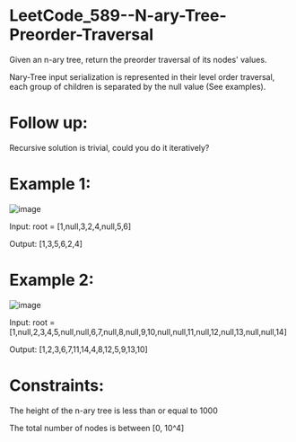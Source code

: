 # LeetCode_589--N-ary-Tree-Preorder-Traversal

Given an n-ary tree, return the preorder traversal of its nodes' values.

Nary-Tree input serialization is represented in their level order traversal, each group of children is separated by the null value (See examples).

# Follow up:

Recursive solution is trivial, could you do it iteratively?

# Example 1:

![image](https://github.com/eric82714/LeetCode_589--N-ary-Tree-Preorder-Traversal/blob/master/image/example-1.PNG)

Input: root = [1,null,3,2,4,null,5,6]

Output: [1,3,5,6,2,4]

# Example 2:

![image](https://github.com/eric82714/LeetCode_589--N-ary-Tree-Preorder-Traversal/blob/master/image/example-2.PNG)

Input: root = [1,null,2,3,4,5,null,null,6,7,null,8,null,9,10,null,null,11,null,12,null,13,null,null,14]

Output: [1,2,3,6,7,11,14,4,8,12,5,9,13,10]

# Constraints:

The height of the n-ary tree is less than or equal to 1000

The total number of nodes is between [0, 10^4]
